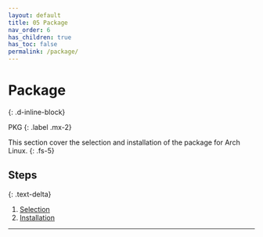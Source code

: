 ```yaml
---
layout: default
title: 05 Package
nav_order: 6
has_children: true
has_toc: false
permalink: /package/
---
```


# Package
{: .d-inline-block}

PKG
{: .label .mx-2}

This section cover the selection and installation of the package for Arch Linux.
{: .fs-5}

## Steps
{: .text-delta}

1. [Selection](/Andromeda/package/selection/)
1. [Installation](/Andromeda/package/installation/)

---

